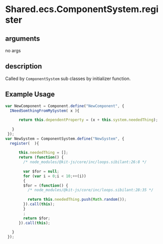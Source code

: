 # Shared.ecs.ComponentSystem.register

## arguments

no args

## description

Called by
`ComponentSystem`
sub classes by initializer function.
## Example Usage


```javascript
var NewComponent = Component.define("NewComponent", { 
  INeedSomthingFromMySystem( x ){ 
    
      return this.dependentProperty = (x + this.system.neededThing);
    
   }
 });
var NewSystem = ComponentSystem.define("NewSystem", { 
  register(  ){ 
    
      this.neededThing = [];
      return (function() {
        /* node_modules/@kit-js/core/inc/loops.sibilant:26:8 */
      
        var $for = null;
        for (var i = 0;i < 10;++(i))
        {
        $for = (function() {
          /* node_modules/@kit-js/core/inc/loops.sibilant:28:35 */
        
          return this.neededThing.push(Math.random());
        }).call(this);
        }
        ;
        return $for;
      }).call(this);
    
   }
 });


```
